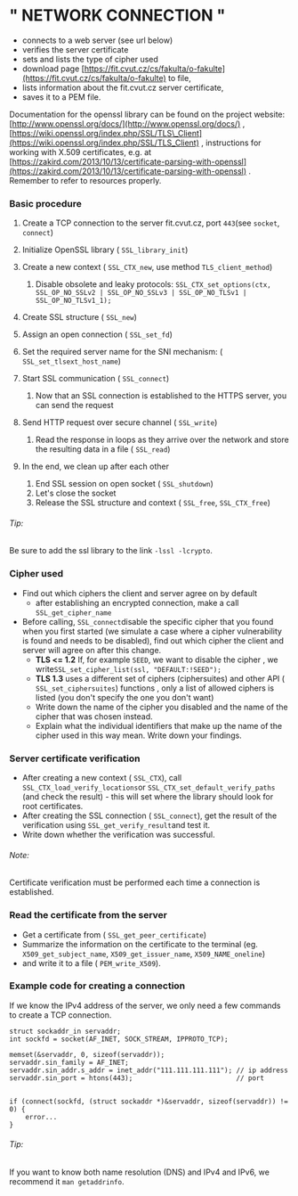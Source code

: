 # " NETWORK CONNECTION "

-   connects to a web server (see url below)
-   verifies the server certificate
-   sets and lists the type of cipher used
-   download page [https://fit.cvut.cz/cs/fakulta/o-fakulte](https://fit.cvut.cz/cs/fakulta/o-fakulte) to file,
-   lists information about the fit.cvut.cz server certificate,
-   saves it to a PEM file.

Documentation for the openssl library can be found on the project website: [http://www.openssl.org/docs/](http://www.openssl.org/docs/) , [https://wiki.openssl.org/index.php/SSL/TLS\_Client](https://wiki.openssl.org/index.php/SSL/TLS_Client) , instructions for working with X.509 certificates, e.g. at [https://zakird.com/2013/10/13/certificate-parsing-with-openssl](https://zakird.com/2013/10/13/certificate-parsing-with-openssl) . Remember to refer to resources properly.

### Basic procedure

1.  Create a TCP connection to the server fit.cvut.cz, port `443`(see `socket`, `connect`)
2.  Initialize OpenSSL library ( `SSL_library_init`)
3.  Create a new context ( `SSL_CTX_new`, use method `TLS_client_method`)
    1.  Disable obsolete and leaky protocols: `SSL_CTX_set_options(ctx, SSL_OP_NO_SSLv2 | SSL_OP_NO_SSLv3 | SSL_OP_NO_TLSv1 | SSL_OP_NO_TLSv1_1);`

4.  Create SSL structure ( `SSL_new`)
5.  Assign an open connection ( `SSL_set_fd`)
6.  Set the required server name for the SNI mechanism: ( `SSL_set_tlsext_host_name`)
7.  Start SSL communication ( `SSL_connect`)
    1.  Now that an SSL connection is established to the HTTPS server, you can send the request

8.  Send HTTP request over secure channel ( `SSL_write`)
    1.  Read the response in loops as they arrive over the network and store the resulting data in a file ( `SSL_read`)

9.  In the end, we clean up after each other
    1.  End SSL session on open socket ( `SSL_shutdown`)
    2.  Let's close the socket
    3.  Release the SSL structure and context ( `SSL_free`, `SSL_CTX_free`)

###### Tip:

Be sure to add the ssl library to the link `-lssl -lcrypto`.

### Cipher used

-   Find out which ciphers the client and server agree on by default
    -   after establishing an encrypted connection, make a call `SSL_get_cipher_name`
-   Before calling, `SSL_connect`disable the specific cipher that you found when you first started (we simulate a case where a cipher vulnerability is found and needs to be disabled), find out which cipher the client and server will agree on after this change.
    -   **TLS \<= 1.2** If, for example `SEED`, we want to disable the cipher , we write`SSL_set_cipher_list(ssl, "DEFAULT:!SEED");`
    -   **TLS 1.3** uses a different set of ciphers (ciphersuites) and other API ( `SSL_set_ciphersuites`) functions , only a list of allowed ciphers is listed (you don't specify the one you don't want)
    -   Write down the name of the cipher you disabled and the name of the cipher that was chosen instead.
    -   Explain what the individual identifiers that make up the name of the cipher used in this way mean. Write down your findings.

### Server certificate verification

-   After creating a new context ( `SSL_CTX`), call `SSL_CTX_load_verify_locations`or `SSL_CTX_set_default_verify_paths` (and check the result) - this will set where the library should look for root certificates.
-   After creating the SSL connection ( `SSL_connect`), get the result of the verification using `SSL_get_verify_result`and test it.
-   Write down whether the verification was successful.

###### Note:

Certificate verification must be performed each time a connection is established.

### Read the certificate from the server

-   Get a certificate from ( `SSL_get_peer_certificate`)
-   Summarize the information on the certificate to the terminal (eg. `X509_get_subject_name`, `X509_get_issuer_name`, `X509_NAME_oneline`)
-   and write it to a file ( `PEM_write_X509`).

### Example code for creating a connection

If we know the IPv4 address of the server, we only need a few commands to create a TCP connection.

``` {.highlightjs-ext .highlight}
struct sockaddr_in servaddr;
int sockfd = socket(AF_INET, SOCK_STREAM, IPPROTO_TCP);

memset(&servaddr, 0, sizeof(servaddr));
servaddr.sin_family = AF_INET;
servaddr.sin_addr.s_addr = inet_addr("111.111.111.111"); // ip address
servaddr.sin_port = htons(443);                          // port


if (connect(sockfd, (struct sockaddr *)&servaddr, sizeof(servaddr)) != 0) {
    error...
}
```

###### Tip:

If you want to know both name resolution (DNS) and IPv4 and IPv6, we recommend it `man getaddrinfo`.
